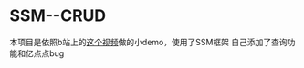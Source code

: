 # SSM--CRUD
本项目是依照b站上的[这个视频](https://www.bilibili.com/video/av59585780/)做的小demo，使用了SSM框架
自己添加了查询功能和亿点点bug
